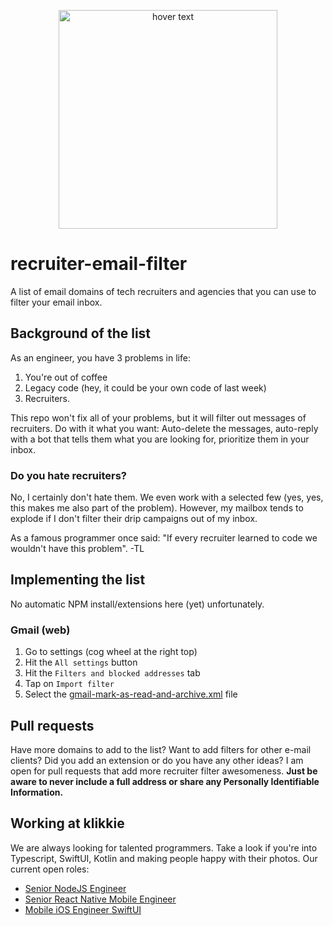 <p align="center">
  <img src="https://memegenerator.net/img/instances/63378264.jpg" width="350" title="hover text">
</p>

# recruiter-email-filter
A list of email domains of tech recruiters and agencies that you can use to filter your email inbox.

## Background of the list
As an engineer, you have 3 problems in life:

1. You're out of coffee
2. Legacy code (hey, it could be your own code of last week)
3. Recruiters.

This repo won't fix all of your problems, but it will filter out messages of recruiters. Do with it what you want: Auto-delete the messages, auto-reply with a bot that tells them what you are looking for, prioritize them in your inbox.

### Do you hate recruiters?
No, I certainly don't hate them. We even work with a selected few (yes, yes, this makes me also part of the problem). However, my mailbox tends to explode if I don't filter their drip campaigns out of my inbox. 

As a famous programmer once said: "If every recruiter learned to code we wouldn't have this problem". -TL

## Implementing the list
No automatic NPM install/extensions here (yet) unfortunately. 

### Gmail (web)
1. Go to settings (cog wheel at the right top)
2. Hit the `All settings` button
3. Hit the `Filters and blocked addresses` tab
4. Tap on `Import filter`
5. Select the [gmail-mark-as-read-and-archive.xml](uriroos/recruiter-email-filter/clients-filters/gmail-mark-as-read-and-archive.xml) file

## Pull requests
Have more domains to add to the list? Want to add filters for other e-mail clients? Did you add an extension or do you have any other ideas? I am open for pull requests that add more recruiter filter awesomeness. **Just be aware to never include a full address or share any Personally Identifiable Information.**

## Working at klikkie
We are always looking for talented programmers. Take a look if you're into Typescript, SwiftUI, Kotlin and making people happy with their photos. Our current open roles:

- [Senior NodeJS Engineer](https://careers.klikkie.nl/o/senior-nodejs-developer-1)
- [Senior React Native Mobile Engineer](https://careers.klikkie.nl/o/senior-react-native-mobile-developer-amsterdam)
- [Mobile iOS Engineer SwiftUI](https://careers.klikkie.nl/o/mobile-ios-engineer)
